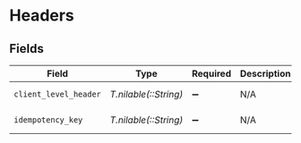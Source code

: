 # Headers


## Fields

| Field                 | Type                  | Required              | Description           | Example               |
| --------------------- | --------------------- | --------------------- | --------------------- | --------------------- |
| `client_level_header` | *T.nilable(::String)* | :heavy_minus_sign:    | N/A                   | added by client       |
| `idempotency_key`     | *T.nilable(::String)* | :heavy_minus_sign:    | N/A                   | some-key              |